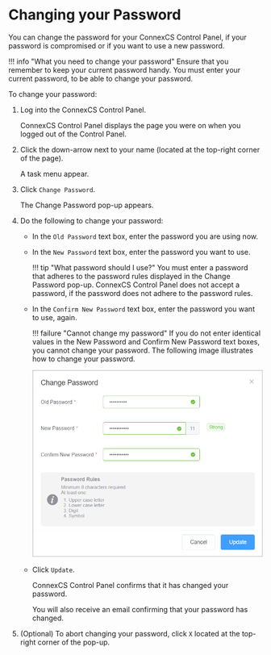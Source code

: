 # Changing your Password

You can change the password for your ConnexCS Control Panel, if your password is compromised or if you want to use a new password.

!!! info "What you need to change your password" 
    Ensure that you remember to keep your current password handy. You must enter your current password, to be able to change your password.

To change your password:

1.  Log into the ConnexCS Control Panel.
    
    ConnexCS Control Panel displays the page you were on when you logged out of the Control Panel.
    
2.  Click the down-arrow next to your name (located at the top-right corner of the page).
    
    A task menu appear.
    
3.  Click `Change Password`.
    
    The Change Password pop-up appears.
    
4.  Do the following to change your password:

     *  In the `Old Password` text box, enter the password you are using now.
     
     *  In the `New Password` text box, enter the password you want to use.
        
        !!! tip "What password should I use?" 
            You must enter a password that adheres to the password rules displayed in the Change Password pop-up. ConnexCS Control Panel does not accept a password, if the password does not adhere to the password rules.
     
     *  In the `Confirm New Password` text box, enter the password you want to use, again.
        
        !!! failure "Cannot change my password" 
            If you do not enter identical values in the New Password and Confirm New Password text boxes, you cannot change your password. 
         The following image illustrates how to change your password.
         
         ![alt text](docs/misc/img/change-your-password.png)
         
     *  Click `Update`.
        
        ConnexCS Control Panel confirms that it has changed your password.
        
        You will also receive an email confirming that your password has changed. 
        
5.  (Optional) To abort changing your password, click `X` located at the top-right corner of the pop-up.

